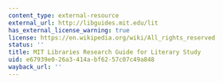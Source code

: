 ```yaml
---
content_type: external-resource
external_url: http://libguides.mit.edu/lit
has_external_license_warning: true
license: https://en.wikipedia.org/wiki/All_rights_reserved
status: ''
title: MIT Libraries Research Guide for Literary Study
uid: e67939e0-26a3-414a-bf62-57c07c49a848
wayback_url: ''
---
```

